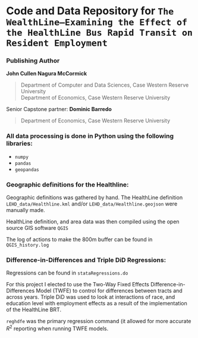 # Code and Data Repository for `The WealthLine—Examining the Effect of the HealthLine Bus Rapid Transit on Resident Employment`



### Publishing Author

**John Cullen Nagura McCormick**
> Department of Computer and Data Sciences, Case Western Reserve University  
> Department of Economics, Case Western Reserve University

Senior Capstone partner:
**Dominic Barredo**
> Department of Economics, Case Western Reserve University

### All data processing is done in Python using the following libraries:
* `numpy`
* `pandas`
* `geopandas`

### Geographic definitions for the Healthline:  
Geographic definitions was gathered by hand. The HealthLine definition `LEHD_data/Healthline.kml` and/or `LEHD_data/Healthline.geojson` were manually made. 

HealthLine definition, and area data was then compiled using the open source GIS software `QGIS`

The log of actions to make the 800m buffer can be found in `QGIS_history.log`

### Difference-in-Differences and Triple DiD Regressions:  
Regressions can be found in `stataRegressions.do`

For this project I elected to use the Two-Way Fixed Effects Difference-in-Differences Model (TWFE) to control for differences between tracts and across years. Triple DiD was used to look at interactions of race, and education level with employment effects as a result of the implementation of the HealthLine BRT. 

`reghdfe` was the primary regression command (it allowed for more accurate $R^2$ reporting when running TWFE models.



